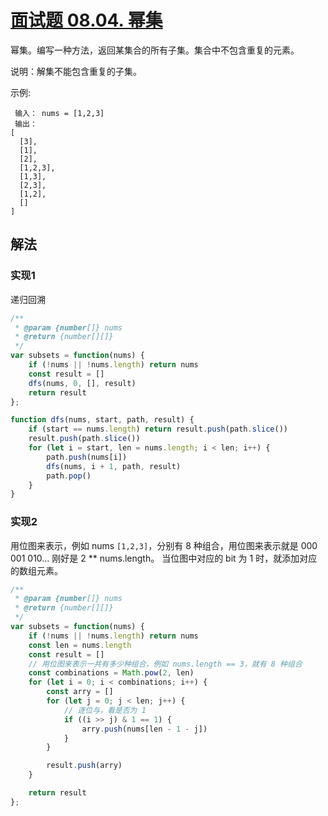 # [面试题 08.04. 幂集](https://leetcode-cn.com/problems/power-set-lcci/)
幂集。编写一种方法，返回某集合的所有子集。集合中不包含重复的元素。

说明：解集不能包含重复的子集。

示例:
```
 输入： nums = [1,2,3]
 输出： 
[
  [3],
  [1],
  [2],
  [1,2,3],
  [1,3],
  [2,3],
  [1,2],
  []
]
```
## 解法
### 实现1
递归回溯
```js
/**
 * @param {number[]} nums
 * @return {number[][]}
 */
var subsets = function(nums) {
    if (!nums || !nums.length) return nums
    const result = []
    dfs(nums, 0, [], result)
    return result
};

function dfs(nums, start, path, result) {
    if (start == nums.length) return result.push(path.slice())
    result.push(path.slice())
    for (let i = start, len = nums.length; i < len; i++) {
        path.push(nums[i])
        dfs(nums, i + 1, path, result)
        path.pop()
    }
}
```
### 实现2
用位图来表示，例如 nums `[1,2,3]`，分别有 8 种组合，用位图来表示就是 000 001 010... 刚好是 2 ** nums.length。
当位图中对应的 bit 为 1 时，就添加对应的数组元素。
```js
/**
 * @param {number[]} nums
 * @return {number[][]}
 */
var subsets = function(nums) {
    if (!nums || !nums.length) return nums
    const len = nums.length
    const result = []
    // 用位图来表示一共有多少种组合，例如 nums.length == 3，就有 8 种组合
    const combinations = Math.pow(2, len)
    for (let i = 0; i < combinations; i++) {
        const arry = []
        for (let j = 0; j < len; j++) {
            // 逐位与，看是否为 1
            if ((i >> j) & 1 == 1) {
                arry.push(nums[len - 1 - j])
            }
        }

        result.push(arry)
    }

    return result
};
```
